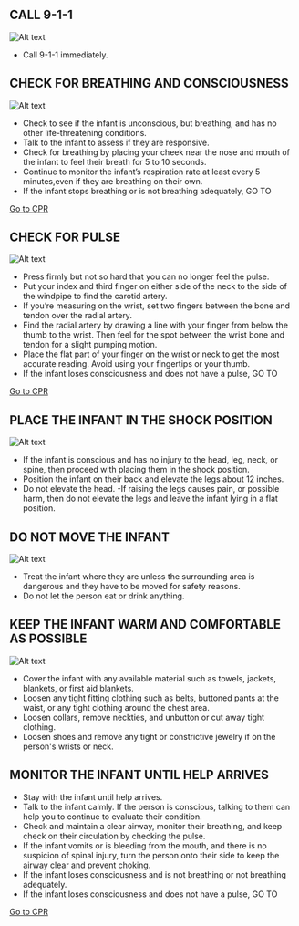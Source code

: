 ## CALL 9-1-1

![Alt text](/Images/AdultShock/adultshock8.jpg)

- Call 9-1-1 immediately.

## CHECK FOR BREATHING AND CONSCIOUSNESS

![Alt text](/Images/InfantShock/infantShock6.jpg)

- Check to see if the infant is unconscious, but breathing, and has no other life-threatening conditions.
- Talk to the infant to assess if they are responsive.
- Check for breathing by placing your cheek near the nose and mouth of the infant to feel their breath for 5 to 10 seconds.
- Continue to monitor the infant’s respiration rate at least every 5 minutes,even if they are breathing on their own.
- If the infant stops breathing or is not breathing adequately, GO TO

[Go to CPR](/instructions/3/1/7)

## CHECK FOR PULSE

![Alt text](/Images/InfantShock/infantShock5.jpg)

- Press firmly but not so hard that you can no longer feel the pulse.
- Put your index and third finger on either side of the neck to the side of the windpipe to find the carotid artery.
- If you’re measuring on the wrist, set two fingers between the bone and tendon over the radial artery.
- Find the radial artery by drawing a line with your finger from below the thumb to the wrist. Then feel for the spot between the wrist bone and tendon for a slight pumping motion.
- Place the flat part of your finger on the wrist or neck to get the most accurate reading. Avoid using your fingertips or your thumb.
- If the infant loses consciousness and does not have a pulse, GO TO

[Go to CPR](/instructions/3/1/7)

## PLACE THE INFANT IN THE SHOCK POSITION

![Alt text](/Images/InfantShock/infantShock1.jpg)

- If the infant is conscious and has no injury to the head, leg, neck, or spine, then proceed with placing them in the shock position.
- Position the infant on their back and elevate the legs about 12 inches.
- Do not elevate the head.
  -If raising the legs causes pain, or possible harm, then do not elevate the legs and leave the infant lying in a flat position.

## DO NOT MOVE THE INFANT

![Alt text](/Images/InfantShock/infantShock2.jpg)

- Treat the infant where they are unless the surrounding area is dangerous and they have to be moved for safety reasons.
- Do not let the person eat or drink anything.

## KEEP THE INFANT WARM AND COMFORTABLE AS POSSIBLE

![Alt text](/Images/InfantShock/infantShock8.jpg)

- Cover the infant with any available material such as towels, jackets, blankets, or first aid blankets.
- Loosen any tight fitting clothing such as belts, buttoned pants at the waist, or any tight clothing around the chest area.
- Loosen collars, remove neckties, and unbutton or cut away tight clothing.
- Loosen shoes and remove any tight or constrictive jewelry if on the person's wrists or neck.

## MONITOR THE INFANT UNTIL HELP ARRIVES

- Stay with the infant until help arrives.
- Talk to the infant calmly. If the person is conscious, talking to them can help you to continue to evaluate their condition.
- Check and maintain a clear airway, monitor their breathing, and keep check on their circulation by checking the pulse.
- If the infant vomits or is bleeding from the mouth, and there is no suspicion of spinal injury, turn the person onto their side to keep the airway clear and prevent choking.
- If the infant loses consciousness and is not breathing or not breathing adequately.
- If the infant loses consciousness and does not have a pulse, GO TO

[Go to CPR](/instructions/3/1/7)
